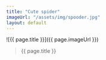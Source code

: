 ```yaml
---
title: "Cute spider"
imageUrl: "/assets/img/spooder.jpg"
layout: default
---
```


![{{ page.title }}]({{ page.imageUrl }})
> {{ page.title }}